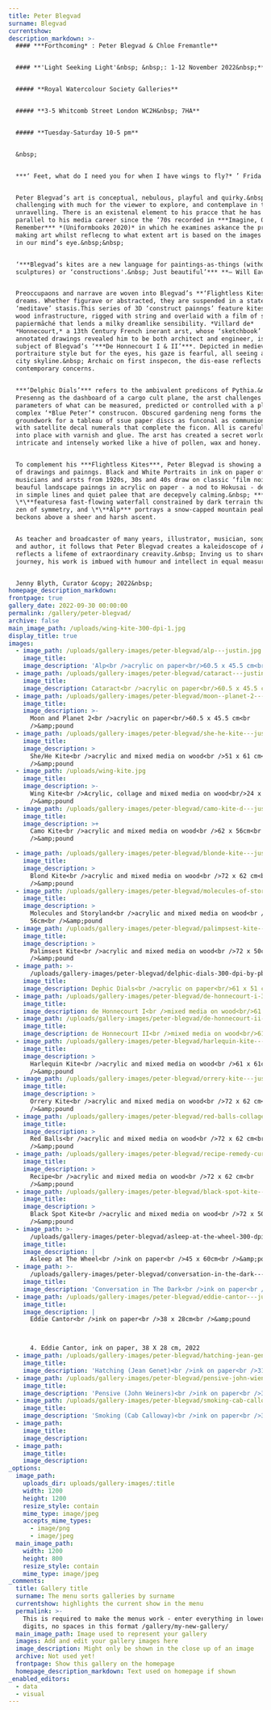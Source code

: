 ```yaml
---
title: Peter Blegvad
surname: Blegvad
currentshow:
description_markdown: >-
  #### ***Forthcoming* : Peter Blegvad & Chloe Fremantle**


  #### **'Light Seeking Light'&nbsp; &nbsp;: 1-12 November 2022&nbsp;**


  ##### **Royal Watercolour Society Galleries**


  ##### **3-5 Whitcomb Street London WC2H&nbsp; 7HA**


  ##### **​​​​Tuesday-Saturday 10-5 pm**


  &nbsp;


  ***‘ Feet, what do I need you for when I have wings to fly?* ’ Frida Kahlo**


  Peter Blegvad’s art is conceptual, nebulous, playful and quirky.&nbsp; It is
  challenging with much for the viewer to explore, and contemplave in the
  unravelling. There is an existenal element to his pracce that he has developed
  parallel to his media career since the ‘70s recorded in ***Imagine, Observe,
  Remember*** *(Uniformbooks 2020)* in which he examines askance the process of
  making art whilst reflecng to what extent art is based on the images retained
  in our mind’s eye.&nbsp;&nbsp;


  ‘***Blegvad’s kites are a new language for paintings-as-things (without being
  sculptures) or ‘constructions'.&nbsp; Just beautiful’*** **— Will Eaves**


  Preoccupaons and narrave are woven into Blegvad’s **‘Flightless Kites’** like
  dreams. Whether figurave or abstracted, they are suspended in a state of
  ‘meditave’ stasis.This series of 3D ‘construct painngs’ feature kites with
  wood infrastructure, rigged with string and overlaid with a film of ssue
  papiermȃché that lends a milky dreamlike sensibility. *Villard de*
  *Honnecourt,* a 13th Century French inerant arst, whose ‘sketchbook’ of
  annotated drawings revealed him to be both architect and engineer, is the
  subject of Blegvad’s ‘***De Honnecourt I & II’***. Depicted in medieval
  portraiture style but for the eyes, his gaze is fearful, all seeing above the
  city skyline.&nbsp; Archaic on first inspecon, the dis-ease reflects
  contemporary concerns.


  ***‘Delphic Dials’*** refers to the ambivalent predicons of Pythia.&nbsp;
  Presenng as the dashboard of a cargo cult plane, the arst challenges the
  parameters of what can be measured, predicted or controlled with a playfully
  complex ‘*Blue Peter’* construcon. Obscured gardening neng forms the
  groundwork for a tableau of ssue paper discs as funconal as communion wafers
  with satellite decal numerals that complete the ficon. All is carefully locked
  into place with varnish and glue. The arst has created a secret world,
  intricate and intensely worked like a hive of pollen, wax and honey.


  To complement his ***Flightless Kites***, Peter Blegvad is showing a porolio
  of drawings and painngs. Black and White Portraits in ink on paper of actors,
  musicians and arsts from 1920s, 30s and 40s draw on classic ‘film noir’ with
  beauful landscape painngs in acrylic on paper - a nod to Hokusai - delineated
  in simple lines and quiet palee that are decepvely calming.&nbsp; ***Cataract
  \*\**featuresa fast-flowing waterfall constrained by dark terrain that has the
  zen of symmetry, and \*\**Alp*** portrays a snow-capped mountain peak that
  beckons above a sheer and harsh ascent.


  As teacher and broadcaster of many years, illustrator, musician, songwriter,
  and author, it follows that Peter Blegvad creates a kaleidoscope of Art that
  reflects a lifeme of extraordinary creavity.&nbsp; Inving us to share his
  journey, his work is imbued with humour and intellect in equal measure.&nbsp;


  Jenny Blyth, Curator &copy; 2022&nbsp;
homepage_description_markdown:
frontpage: true
gallery_date: 2022-09-30 00:00:00
permalink: /gallery/peter-blegvad/
archive: false
main_image_path: /uploads/wing-kite-300-dpi-1.jpg
display_title: true
images:
  - image_path: /uploads/gallery-images/peter-blegvad/alp---justin.jpg
    image_title:
    image_description: 'Alp<br />acrylic on paper<br/>60.5 x 45.5 cm<br />&amp;pound '
  - image_path: /uploads/gallery-images/peter-blegvad/cataract---justin.jpg
    image_title:
    image_description: Cataract<br />acrylic on paper<br/>60.5 x 45.5 cm<br />&amp;pound
  - image_path: /uploads/gallery-images/peter-blegvad/moon--planet-2---justin.jpg
    image_title:
    image_description: >-
      Moon and Planet 2<br />acrylic on paper<br/>60.5 x 45.5 cm<br
      />&amp;pound 
  - image_path: /uploads/gallery-images/peter-blegvad/she-he-kite---justin.jpg
    image_title:
    image_description: >
      She/He Kite<br />acrylic and mixed media on wood<br />51 x 61 cm<br
      />&amp;pound 
  - image_path: /uploads/wing-kite.jpg
    image_title:
    image_description: >-
      Wing Kite<br />Acrylic, collage and mixed media on wood<br/>24 x 24cm<br
      />&amp;pound 
  - image_path: /uploads/gallery-images/peter-blegvad/camo-kite-d---justin.jpg
    image_title:
    image_description: >+
      Camo Kite<br />acrylic and mixed media on wood<br />62 x 56cm<br
      />&amp;pound 

  - image_path: /uploads/gallery-images/peter-blegvad/blonde-kite---justin.jpg
    image_title:
    image_description: >
      Blond Kite<br />acrylic and mixed media on wood<br />72 x 62 cm<br
      />&amp;pound 
  - image_path: /uploads/gallery-images/peter-blegvad/molecules-of-storyland---justin.jpg
    image_title:
    image_description: >
      Molecules and Storyland<br />acrylic and mixed media on wood<br />62 x
      56cm<br />&amp;pound 
  - image_path: /uploads/gallery-images/peter-blegvad/palimpsest-kite---justin.jpg
    image_title:
    image_description: >
      Palimsest Kite<br />acrylic and mixed media on wood<br />72 x 50cm<br
      />&amp;pound 
  - image_path: >-
      /uploads/gallery-images/peter-blegvad/delphic-dials-300-dpi-by-pb-for-jen.jpg
    image_title:
    image_description: Dephic Dials<br />acrylic on paper<br/>61 x 51 cm<br />&amp;pound
  - image_path: /uploads/gallery-images/peter-blegvad/de-honnecourt-i-300-dpi-1.jpg
    image_title:
    image_description: de Honnecourt I<br />mixed media on wood<br/>61 x 51 cm<br />&amp;pound
  - image_path: /uploads/gallery-images/peter-blegvad/de-honnecourt-ii---justin.jpg
    image_title:
    image_description: de Honnecourt II<br />mixed media on wood<br/>61 x 51 cm<br />&amp;pound
  - image_path: /uploads/gallery-images/peter-blegvad/harlequin-kite---justin.jpg
    image_title:
    image_description: >
      Harlequin Kite<br />acrylic and mixed media on wood<br />61 x 61cm<br
      />&amp;pound 
  - image_path: /uploads/gallery-images/peter-blegvad/orrery-kite---justin-1.jpg
    image_title:
    image_description: >
      Orrery Kite<br />acrylic and mixed media on wood<br />72 x 62 cm<br
      />&amp;pound 
  - image_path: /uploads/gallery-images/peter-blegvad/red-balls-collage---justin.jpg
    image_title:
    image_description: >
      Red Balls<br />acrylic and mixed media on wood<br />72 x 62 cm<br
      />&amp;pound 
  - image_path: /uploads/gallery-images/peter-blegvad/recipe-remedy-cure.jpg
    image_title:
    image_description: >
      Recipe<br />acrylic and mixed media on wood<br />72 x 62 cm<br
      />&amp;pound 
  - image_path: /uploads/gallery-images/peter-blegvad/black-spot-kite---justin-1.jpg
    image_title:
    image_description: >
      Black Spot Kite<br />acrylic and mixed media on wood<br />72 x 50cm<br
      />&amp;pound 
  - image_path: >-
      /uploads/gallery-images/peter-blegvad/asleep-at-the-wheel-300-dpi-my-snap-for-jen.jpg
    image_title:
    image_description: |
      Asleep at The Wheel<br />ink on paper<br />45 x 60cm<br />&amp;pound 
  - image_path: >-
      /uploads/gallery-images/peter-blegvad/conversation-in-the-dark---justin.jpg
    image_title:
    image_description: 'Conversation in The Dark<br />ink on paper<br />45 x 60cm<br />&amp;pound '
  - image_path: /uploads/gallery-images/peter-blegvad/eddie-cantor---justin.jpg
    image_title:
    image_description: |
      Eddie Cantor<br />ink on paper<br />38 x 28cm<br />&amp;pound 



      4. Eddie Cantor, ink on paper, 38 X 28 cm, 2022
  - image_path: /uploads/gallery-images/peter-blegvad/hatching-jean-genet---justin.jpg
    image_title:
    image_description: 'Hatching (Jean Genet)<br />ink on paper<br />31 x 23cm<br />&amp;pound '
  - image_path: /uploads/gallery-images/peter-blegvad/pensive-john-wieners---justin.jpg
    image_title:
    image_description: 'Pensive (John Weiners)<br />ink on paper<br />31 x 23 cm<br />&amp;pound '
  - image_path: /uploads/gallery-images/peter-blegvad/smoking-cab-calloway---justin.jpg
    image_title:
    image_description: 'Smoking (Cab Calloway)<br />ink on paper<br />31 x 23 cm<br />&amp;pound '
  - image_path:
    image_title:
    image_description:
  - image_path:
    image_title:
    image_description:
_options:
  image_path:
    uploads_dir: uploads/gallery-images/:title
    width: 1200
    height: 1200
    resize_style: contain
    mime_type: image/jpeg
    accepts_mime_types:
      - image/png
      - image/jpeg
  main_image_path:
    width: 1200
    height: 800
    resize_style: contain
    mime_type: image/jpeg
_comments:
  title: Gallery title
  surname: The menu sorts galleries by surname
  currentshow: highlights the current show in the menu
  permalink: >-
    This is required to make the menus work - enter everything in lower case, no
    digits, no spaces in this format /gallery/my-new-gallery/
  main_image_path: Image used to represent your gallery
  images: Add and edit your gallery images here
  image_description: Might only be shown in the close up of an image
  archive: Not used yet!
  frontpage: Show this gallery on the homepage
  homepage_description_markdown: Text used on homepage if shown
_enabled_editors:
  - data
  - visual
---
```

